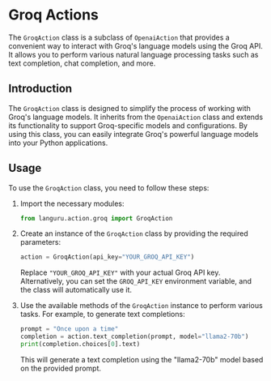 # Groq Actions

The `GroqAction` class is a subclass of `OpenaiAction` that provides a convenient way to interact with Groq's language models using the Groq API. It allows you to perform various natural language processing tasks such as text completion, chat completion, and more.

## Introduction

The `GroqAction` class is designed to simplify the process of working with Groq's language models. It inherits from the `OpenaiAction` class and extends its functionality to support Groq-specific models and configurations. By using this class, you can easily integrate Groq's powerful language models into your Python applications.

## Usage

To use the `GroqAction` class, you need to follow these steps:

1. Import the necessary modules:

    ```python
    from languru.action.groq import GroqAction
    ```

2. Create an instance of the `GroqAction` class by providing the required parameters:

    ```python
    action = GroqAction(api_key="YOUR_GROQ_API_KEY")
    ```

    Replace `"YOUR_GROQ_API_KEY"` with your actual Groq API key. Alternatively, you can set the `GROQ_API_KEY` environment variable, and the class will automatically use it.

3. Use the available methods of the `GroqAction` instance to perform various tasks. For example, to generate text completions:

    ```python
    prompt = "Once upon a time"
    completion = action.text_completion(prompt, model="llama2-70b")
    print(completion.choices[0].text)
    ```

    This will generate a text completion using the "llama2-70b" model based on the provided prompt.
